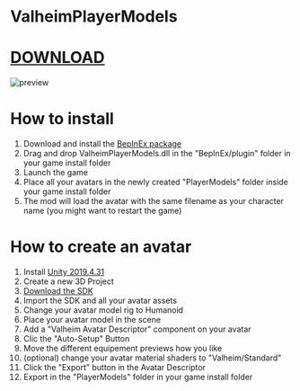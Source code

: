 # ValheimPlayerModels
# [DOWNLOAD](https://github.com/Ikeiwa/ValheimPlayerModels/releases/latest/download/ValheimPlayerModels.dll)
![preview](https://github.com/Ikeiwa/ValheimPlayerModels/blob/main/preview.png)
# How to install

 1. Download and install the [BepInEx package](https://valheim.thunderstore.io/package/denikson/BepInExPack_Valheim/)
 2. Drag and drop ValheimPlayerModels.dll in the "BepInEx/plugin" folder in your game install folder
 3. Launch the game
 4. Place all your avatars in the newly created "PlayerModels" folder inside your game install folder
 5. The mod will load the avatar with the same filename as your character name (you might want to restart the game)

# How to create an avatar

 1. Install [Unity 2019.4.31](https://unity3d.com/fr/unity/whats-new/2019.4.31)
 2. Create a new 3D Project
 3. [Download the SDK](https://github.com/Ikeiwa/ValheimPlayerModels/releases/latest/download/ValheimPlayerModel_SDK.unitypackage)
 4. Import the SDK and all your avatar assets
 5. Change your avatar model rig to Humanoid
 6. Place your avatar model in the scene
 7. Add a "Valheim Avatar Descriptor" component on your avatar
 8. Clic the "Auto-Setup" Button
 9. Move the different equipement previews how you like
 10. (optional) change your avatar material shaders to "Valheim/Standard"
 11. Click the "Export" button in the Avatar Descriptor
 12. Export in the "PlayerModels" folder in your game install folder
